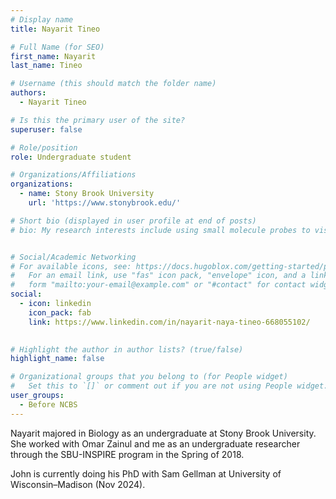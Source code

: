 ```yaml
---
# Display name
title: Nayarit Tineo

# Full Name (for SEO)
first_name: Nayarit
last_name: Tineo

# Username (this should match the folder name)
authors:
  - Nayarit Tineo

# Is this the primary user of the site?
superuser: false

# Role/position
role: Undergraduate student

# Organizations/Affiliations
organizations:
  - name: Stony Brook University
    url: 'https://www.stonybrook.edu/'

# Short bio (displayed in user profile at end of posts)
# bio: My research interests include using small molecule probes to visualize and manipulate biological processess.


# Social/Academic Networking
# For available icons, see: https://docs.hugoblox.com/getting-started/page-builder/#icons
#   For an email link, use "fas" icon pack, "envelope" icon, and a link in the
#   form "mailto:your-email@example.com" or "#contact" for contact widget.
social:
  - icon: linkedin
    icon_pack: fab
    link: https://www.linkedin.com/in/nayarit-naya-tineo-668055102/

 
# Highlight the author in author lists? (true/false)
highlight_name: false

# Organizational groups that you belong to (for People widget)
#   Set this to `[]` or comment out if you are not using People widget.
user_groups:
  - Before NCBS
---
```


Nayarit majored in Biology as an undergraduate at Stony Brook University. She worked with Omar Zainul and me as an undergraduate researcher through the SBU-INSPIRE program in the Spring of 2018.

John is currently doing his PhD with Sam Gellman at University of Wisconsin–Madison (Nov 2024).


